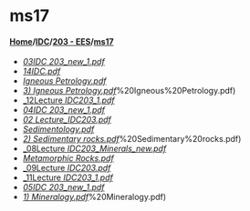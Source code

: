 # ms17
#### [Home](../../..)/[IDC](../..)/[203 - EES](..)/[ms17]()
- [_03IDC 203_new_1.pdf_](03IDC%20203_new_1.pdf)
- [_14IDC.pdf_](14IDC.pdf)
- [_Igneous Petrology.pdf_](Igneous%20Petrology.pdf)
- [_3) Igneous Petrology.pdf_](3)%20Igneous%20Petrology.pdf)
- [_12Lecture _IDC203_1.pdf_](12Lecture%20_IDC203_1.pdf)
- [_04IDC 203_new_1.pdf_](04IDC%20203_new_1.pdf)
- [_02 Lecture_IDC203.pdf_](02%20Lecture_IDC203.pdf)
- [_Sedimentology.pdf_](Sedimentology.pdf)
- [_2) Sedimentary rocks.pdf_](2)%20Sedimentary%20rocks.pdf)
- [_08Lecture _IDC203_Minerals_new.pdf_](08Lecture%20_IDC203_Minerals_new.pdf)
- [_Metamorphic Rocks.pdf_](Metamorphic%20Rocks.pdf)
- [_09Lecture _IDC203.pdf_](09Lecture%20_IDC203.pdf)
- [_11Lecture _IDC203_1.pdf_](11Lecture%20_IDC203_1.pdf)
- [_05IDC 203_new_1.pdf_](05IDC%20203_new_1.pdf)
- [_1) Mineralogy.pdf_](1)%20Mineralogy.pdf)
